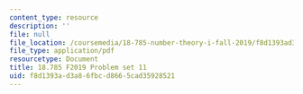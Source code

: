 ```yaml
---
content_type: resource
description: ''
file: null
file_location: /coursemedia/18-785-number-theory-i-fall-2019/f8d1393ad3a86fbcd8665cad35928521_MIT18_785F19_pset11.pdf
file_type: application/pdf
resourcetype: Document
title: 18.785 F2019 Problem set 11
uid: f8d1393a-d3a8-6fbc-d866-5cad35928521
---
```

